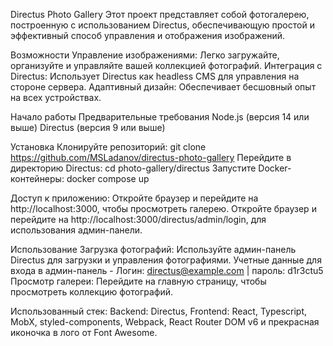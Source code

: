 Directus Photo Gallery
Этот проект представляет собой фотогалерею, построенную с использованием Directus, обеспечивающую простой и эффективный способ управления и отображения изображений.

Возможности
Управление изображениями: Легко загружайте, организуйте и управляйте вашей коллекцией фотографий.
Интеграция с Directus: Использует Directus как headless CMS для управления на стороне сервера.
Адаптивный дизайн: Обеспечивает бесшовный опыт на всех устройствах.

Начало работы
Предварительные требования
Node.js (версия 14 или выше)
Directus (версия 9 или выше)

Установка
Клонируйте репозиторий: git clone https://github.com/MSLadanov/directus-photo-gallery
Перейдите в директорию Directus: cd photo-gallery/directus
Запустите Docker-контейнеры: docker compose up

Доступ к приложению:
Откройте браузер и перейдите на http://localhost:3000, чтобы просмотреть галерею.
Откройте браузер и перейдите на http://localhost:3000/directus/admin/login, для использования админ-панели.

Использование
Загрузка фотографий: Используйте админ-панель Directus для загрузки и управления фотографиями.
Учетные данные для входа в админ-панель - Логин: directus@example.com | пароль: d1r3ctu5 
Просмотр галереи: Перейдите на главную страницу, чтобы просмотреть коллекцию фотографий.

Использованный стек:
Backend: Directus,
Frontend: React, Typescript, MobX, styled-components, Webpack, React Router DOM v6 и прекрасная иконочка в лого от Font Awesome.


